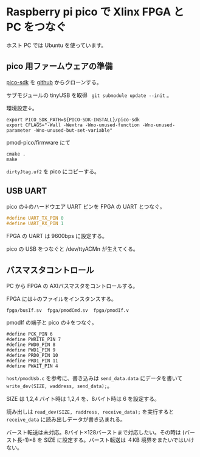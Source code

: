 # Raspberry pi pico で Xlinx FPGA と PC をつなぐ

ホスト PC では Ubuntu を使っています。

## pico 用ファームウェアの準備

[pico-sdk](https://raspberrypi.github.io/pico-sdk-doxygen/) を [github](https://github.com/raspberrypi/pico-sdk.git) からクローンする。

サブモジュールの tinyUSB を取得 ` git submodule update --init` 。

環境設定↓。

```shell
export PICO_SDK_PATH=${PICO-SDK-INSTALL}/pico-sdk
export CFLAGS="-Wall -Wextra -Wno-unused-function -Wno-unused-parameter -Wno-unused-but-set-variable"
```

pmod-pico/firmware にて

```shell
cmake .
make
```

`dirtyJtag.uf2` を pico にコピーする。

## USB UART

pico の↓のハードウエア UART ピンを FPGA の UART とつなぐ。

```c
#define UART_TX_PIN 0
#define UART_RX_PIN 1
```

FPGA の UART は 9600bps に設定する。

pico の USB をつなぐと /dev/ttyACMn が生えてくる。

## バスマスタコントロール

PC から FPGA の AXIバスマスタをコントロールする。

FPGA には↓のファイルをインスタンスする。

```
fpga/busIf.sv  fpga/pmodCmd.sv  fpga/pmodIf.v
```

pmodIf の端子と pico の↓をつなぐ。

```
#define PCK_PIN 6
#define PWRITE_PIN 7
#define PWD0_PIN 8
#define PWD1_PIN 9
#define PRD0_PIN 10
#define PRD1_PIN 11
#define PWAIT_PIN 4
```

`host/pmodUsb.c` を参考に、書き込みは `send_data.data` にデータを書いて `write_dev(SIZE, waddress, send_data);`。

SIZE は 1,2,4 バイト時は 1,2,4 を、8バイト時は 6 を設定する。

読み出しは `read_dev(SIZE, raddress, receive_data);` を実行すると `receive_data` に読み出しデータが書き込まれる。

バースト転送は未対応。8バイト×128バーストまで対応したい。その時は (バースト長-1)×8 を SIZE に設定する。バースト転送は ４KB 境界をまたいではいけない。

 